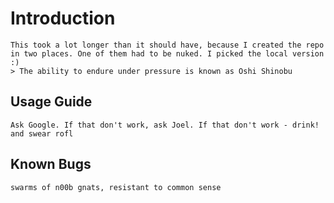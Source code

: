 # Introduction
    This took a lot longer than it should have, because I created the repo in two places. One of them had to be nuked. I picked the local version :) 
    > The ability to endure under pressure is known as Oshi Shinobu
## Usage Guide
    Ask Google. If that don't work, ask Joel. If that don't work - drink! and swear rofl
## Known Bugs
    swarms of n00b gnats, resistant to common sense
